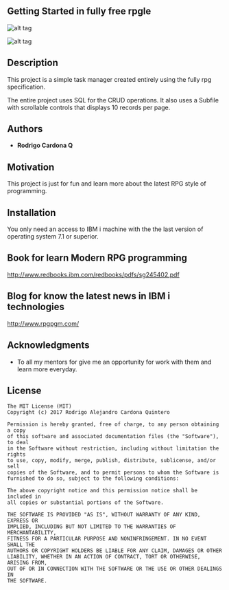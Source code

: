 

## Getting Started in fully free rpgle

![alt tag](https://scontent.feoh1-1.fna.fbcdn.net/v/t34.0-12/16754782_744510472371082_1736960076_n.png?oh=4ebbc6672f109ade984a5e04983a4511&oe=58A5C6BA)

![alt tag](https://scontent.feoh1-1.fna.fbcdn.net/v/t34.0-12/16809320_745076052314524_826797035_n.png?oh=4d751d73a4c85381608b7a4b909d910b&oe=58A81184)

## Description
This project is a simple task manager created entirely using the fully rpg specification.

The entire project uses SQL for the CRUD operations. It also uses a Subfile with scrollable controls that displays 10 records per page.

## Authors

* **Rodrigo Cardona Q** 

## Motivation

This project is just for fun and learn more about the latest RPG style of programming.

## Installation

You only need an access to IBM i machine with the the last version of operating system 7.1 or superior.

## Book for learn Modern RPG programming 
http://www.redbooks.ibm.com/redbooks/pdfs/sg245402.pdf

## Blog for know the latest news in IBM i technologies 
http://www.rpgpgm.com/

## Acknowledgments

* To all my mentors for give me an opportunity for work with them and learn more everyday.

## License
	The MIT License (MIT)
	Copyright (c) 2017 Rodrigo Alejandro Cardona Quintero

	Permission is hereby granted, free of charge, to any person obtaining a copy
	of this software and associated documentation files (the "Software"), to deal
	in the Software without restriction, including without limitation the rights
	to use, copy, modify, merge, publish, distribute, sublicense, and/or sell
	copies of the Software, and to permit persons to whom the Software is
	furnished to do so, subject to the following conditions:

	The above copyright notice and this permission notice shall be included in
	all copies or substantial portions of the Software.

	THE SOFTWARE IS PROVIDED "AS IS", WITHOUT WARRANTY OF ANY KIND, EXPRESS OR
	IMPLIED, INCLUDING BUT NOT LIMITED TO THE WARRANTIES OF MERCHANTABILITY,
	FITNESS FOR A PARTICULAR PURPOSE AND NONINFRINGEMENT. IN NO EVENT SHALL THE
	AUTHORS OR COPYRIGHT HOLDERS BE LIABLE FOR ANY CLAIM, DAMAGES OR OTHER
	LIABILITY, WHETHER IN AN ACTION OF CONTRACT, TORT OR OTHERWISE, ARISING FROM,
	OUT OF OR IN CONNECTION WITH THE SOFTWARE OR THE USE OR OTHER DEALINGS IN
	THE SOFTWARE.
